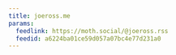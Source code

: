```yaml
---
title: joeross.me
params:
  feedlink: https://moth.social/@joeross.rss
  feedid: a6224ba01ce59d057a07bc4e77d231a0
---
```

